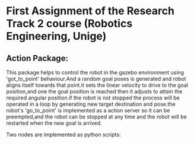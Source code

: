 # First Assignment of the Research Track 2 course (Robotics Engineering, Unige)
## Action Package:
This package helps to control the robot in the gazebo environment using 'got_to_point' behaviour.And a random goal poses is generated and robot aligns itself towards that point.it sets the linear velocity to drive to the goal position,and one the goal position is reached then it adjusts to attain the required angular position.if the robot is not stopped the process will be operated in a loop by generating new target destination and pose.the robot's 'go_to_point' is implemented as a action server so it can be preempted,and the robot can be stopped at any time and the robot will be restarted when the new goal is arrived. 

Two nodes are implemented as python scripts:




